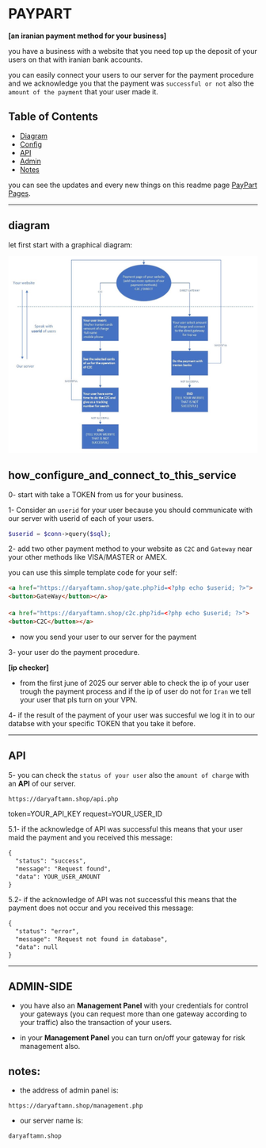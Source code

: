 # PAYPART

**[an iranian payment method for your business]**

you have a business with a website that you need top up the deposit of your users on that with iranian bank accounts.

you can easily connect your users to our server for the payment procedure and we acknowledge you that the payment
was `successful or not` also the `amount of the payment` that your user made it.

## Table of Contents
- [Diagram](#diagram)
- [Config](#how_configure_and_connect_to_this_service)
- [API](#API)
- [Admin](#ADMIN-SIDE)
- [Notes](#notes)

you can see the updates and every new things on this readme page [PayPart Pages](https://github.com/ataeiamirhosein/paypart).

--------------------------------------------------------------------

## diagram
let first start with a graphical diagram:

![paypart diagram](https://github.com/ataeiamirhosein/paypart/blob/main/assets/images/Paypart.jpg)

## how_configure_and_connect_to_this_service

0- start with take a TOKEN from us for your business.

1- Consider an `userid` for your user because you should communicate with our server with userid of each of your users.

```PHP
$userid = $conn->query($sql);
```
2- add two other payment method to your website as `C2C` and `Gateway` near your other methods like VISA/MASTER or AMEX.

you can use this simple template code for your self:

```HTML
<a href="https://daryaftamn.shop/gate.php?id=<?php echo $userid; ?>">
<button>GateWay</button></a>

<a href="https://daryaftamn.shop/c2c.php?id=<?php echo $userid; ?>">
<button>C2C</button></a>
```
- now you send your user to our server for the payment

3- your user do the payment procedure.

**[ip checker]**
- from the first june of 2025 our server able to check the ip of your user trough the payment process and if the ip of user do not for `Iran` we tell your user that pls turn on your VPN.

4- if the result of the payment of your user was succesful we log it in to our databse with your specific TOKEN that you take it before.

--------------------------------------------------------------------

## API

5- you can check the `status of your user` also the `amount of charge` with an **API** of our server.

```
https://daryaftamn.shop/api.php
```
token=YOUR_API_KEY
request=YOUR_USER_ID

5.1- if the acknowledge of API was successful this means that your user maid the payment and you received this message:
```
{
  "status": "success",
  "message": "Request found",
  "data": YOUR_USER_AMOUNT
}
```
5.2- if the acknowledge of API was not successful this means that the payment does not occur and you received this message:
```
{
  "status": "error",
  "message": "Request not found in database",
  "data": null
}
```

--------------------------------------------------------------------

## ADMIN-SIDE

- you have also an **Management Panel** with your credentials for control your gateways (you can request more than one gateway according to your traffic) also the transaction of your users.

- in your **Management Panel** you can turn on/off your gateway for risk management also.

## notes:

- the address of admin panel is:

```
https://daryaftamn.shop/management.php
```

- our server name is:

```
daryaftamn.shop
```
